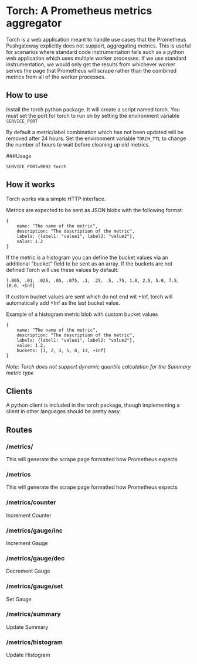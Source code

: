 # Torch: A Prometheus metrics aggregator

Torch is a web application meant to handle use cases that the Prometheus Pushgateway explicitly does not support, aggregating metrics.  This is useful for scenarios where standard code instrumentation fails such as a python web application which uses multiple worker processes.  If we use standard instrumentation, we would only get the results from whichever worker serves the page that Prometheus will scrape rather than the combined metrics from all of the worker processes.

## How to use

Install the torch python package. It will create a script named torch. You must set the port for torch to run on by setting the environment variable `SERVICE_PORT`

By default a metric/label combination which has not been updated will be removed after 24 hours.  Set the environment variable `TORCH_TTL` to change the number of hours to wait before cleaning up old metrics.

###Usage

    SERVICE_PORT=9092 torch

## How it works

Torch works via a simple HTTP interface.

Metrics are expected to be sent as JSON blobs with the following format:

    {
    	name: "The name of the metric",
    	description: "The description of the metric",
    	labels: {label1: "value1", label2: "value2"},
    	value: 1.2
    }

If the metric is a histogram you can define the bucket values via an additional "bucket" field to be sent as an array. If the buckets are not defined Torch will use these values by default:

    [.005, .01, .025, .05, .075, .1, .25, .5, .75, 1.0, 2.5, 5.0, 7.5, 10.0, +Inf]

If custom bucket values are sent which do not end wit +Inf, torch will automatically add +Inf as the last bucket value.

Example of a histogram metric blob with custom bucket values

    {
    	name: "The name of the metric",
    	description: "The description of the metric",
    	labels: {label1: "value1", label2: "value2"},
    	value: 1.2,
    	buckets: [1, 2, 3, 5, 8, 13, +Inf]
    }


*Note: Torch does not support dynamic quantile calculation for the Summary metric type*

## Clients
A python client is included in the torch package, though implementing a client in other languages should be pretty easy.

## Routes

###	/metrics/
This will generate the scrape page formatted how Prometheus expects

###	/metrics
This will generate the scrape page formatted how Prometheus expects

###	/metrics/counter
Increment Counter

###	/metrics/gauge/inc
Increment Gauge

###	/metrics/gauge/dec
Decrement Gauge

###	/metrics/gauge/set
Set Gauge

###	/metrics/summary
Update Summary

###	/metrics/histogram
Update Histogram

